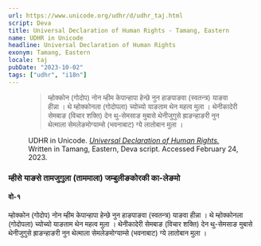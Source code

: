 ```yaml
---
url: https://www.unicode.org/udhr/d/udhr_taj.html
script: Deva
title: Universal Declaration of Human Rights - Tamang, Eastern
name: UDHR in Unicode
headline: Universal Declaration of Human Rights
exonym: Tamang, Eastern
locale: taj
pubDate: "2023-10-02"
tags: ["udhr", "i18n"]
---
```


<div lang="taj">
 <figure>
  <blockquote lang="taj">
   <p>
    म्होक्कोन (गोदोप) नोन म्हीम केपान्हापा हेन्छे नुन हाङपाङवा (स्वतन्त्र) याङवा हीन्ना । थे म्होक्कोनला (गोदोपला) च्योच्यो याङताम थेन महत्व मुला । थेनीकादेरी सेमबाङ (विचार शक्ति) देन थु-सेमसाङ मुबासे थेनीजुगुसे ह्राङन्हाङरी नुन थेत्माला सेमलेङमोग्याम्से (भवनाबाट) ग्ये लातोबान मुला ।
   </p>
  </blockquote>
  <figcaption>
   <div itemscope="" itemtype="https://schema.org/WebContent">
    <span itemprop="publisher" itemscope="" itemtype="http://schema.org/Organization">
     <span itemprop="name">
      UDHR in Unicode.
     </span>
    </span>
    <cite>
     <a href="https://www.unicode.org/udhr/d/udhr_taj.html" itemprop="url" title="Universal Declaration of Human Rights - Tamang, Eastern">
      <span itemprop="headline">
       Universal Declaration of Human Rights.
      </span>
     </a>
    </cite>
    Written in Tamang, Eastern, Deva script.
        Accessed
    <time datetime="2023-02-24">
     February 24, 2023.
    </time>
   </div>
  </figcaption>
 </figure>
 <h3>
  म्हीसे याङसे तामजुगुला (ताममाला) जम्बुलीङकोरकी का-लेङमो
 </h3>
 <h4>
  वो-१
 </h4>
 <p>
  म्होक्कोन (गोदोप) नोन म्हीम केपान्हापा हेन्छे नुन हाङपाङवा (स्वतन्त्र) याङवा हीन्ना । थे म्होक्कोनला (गोदोपला) च्योच्यो याङताम थेन महत्व मुला । थेनीकादेरी सेमबाङ (विचार शक्ति) देन थु-सेमसाङ मुबासे थेनीजुगुसे ह्राङन्हाङरी नुन थेत्माला सेमलेङमोग्याम्से (भवनाबाट) ग्ये लातोबान मुला ।
 </p>
</div>
